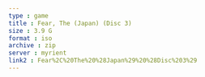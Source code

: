 ```yaml
---
type : game
title : Fear, The (Japan) (Disc 3)
size : 3.9 G
format : iso
archive : zip
server : myrient
link2 : Fear%2C%20The%20%28Japan%29%20%28Disc%203%29
---
```

